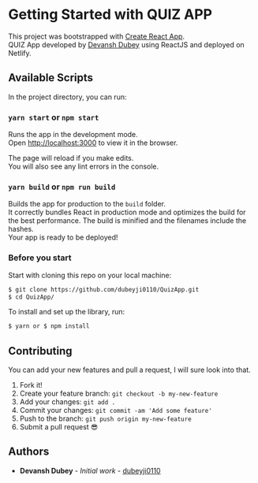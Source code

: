 # Getting Started with QUIZ APP

This project was bootstrapped with [Create React App](https://github.com/facebook/create-react-app).\
QUIZ App developed by [Devansh Dubey](https://github.com/dubyeji0110) using ReactJS and deployed on Netlify.

## Available Scripts

In the project directory, you can run:

### `yarn start` or `npm start`

Runs the app in the development mode.\
Open [http://localhost:3000](http://localhost:3000) to view it in the browser.

The page will reload if you make edits.\
You will also see any lint errors in the console.

### `yarn build` or `npm run build`

Builds the app for production to the `build` folder.\
It correctly bundles React in production mode and optimizes the build for the best performance.
The build is minified and the filenames include the hashes.\
Your app is ready to be deployed!

### Before you start

Start with cloning this repo on your local machine:

```sh
$ git clone https://github.com/dubeyji0110/QuizApp.git
$ cd QuizApp/
```

To install and set up the library, run:

```sh
$ yarn or $ npm install
```

## Contributing

You can add your new features and pull a request, I will sure look into that.

1.  Fork it!
2.  Create your feature branch: `git checkout -b my-new-feature`
3.  Add your changes: `git add .`
4.  Commit your changes: `git commit -am 'Add some feature'`
5.  Push to the branch: `git push origin my-new-feature`
6.  Submit a pull request :sunglasses:

## Authors

-   **Devansh Dubey** - _Initial work_ - [dubeyji0110](https://github.com/dubeyji0110)
